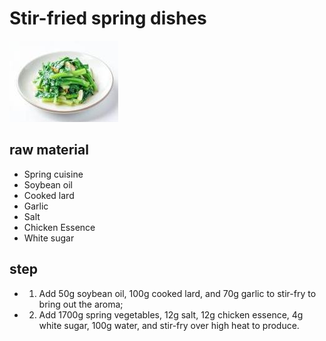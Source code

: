 # Stir-fried spring dishes

![清炒春菜](/images/清炒春菜.jpg)

## raw material

- Spring cuisine
- Soybean oil
- Cooked lard
- Garlic
- Salt
- Chicken Essence
- White sugar

## step

- 1. Add 50g soybean oil, 100g cooked lard, and 70g garlic to stir-fry to bring out the aroma;
- 2. Add 1700g spring vegetables, 12g salt, 12g chicken essence, 4g white sugar, 100g water, and stir-fry over high heat to produce.
